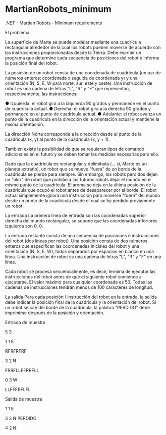 # MartianRobots_minimum
.NET - Martian Robots - Minimum requirements

El problema

La superficie de Marte se puede modelar mediante una cuadrícula rectangular alrededor de la cual los robots pueden moverse de acuerdo con las instrucciones proporcionadas desde la Tierra. Debe escribir un programa que determine cada secuencia de posiciones del robot e informe la posición final del robot.

La posición de un robot consta de una coordenada de cuadrícula (un par de números enteros: coordenada x seguida de coordenada y) y una orientación (N, S, E, W para norte, sur, este y oeste). Una instrucción de robot es una cadena de letras "L", "R" y "F" que representan, respectivamente, las instrucciones:

● Izquierda: el robot gira a la izquierda 90 grados y permanece en el punto de cuadrícula actual.
● Derecha: el robot gira a la derecha 90 grados y permanece en el punto de cuadrícula actual.
● Adelante: el robot avanza un punto de la cuadrícula en la dirección de la orientación actual y mantiene la misma orientación.

La dirección Norte corresponde a la dirección desde el punto de la cuadrícula (x, y) al punto de la cuadrícula (x, y + 1).

También existe la posibilidad de que se requieran tipos de comando adicionales en el futuro y se deben tomar las medidas necesarias para ello.

Dado que la cuadrícula es rectangular y delimitada (... sí, Marte es un planeta extraño), un robot que se mueve "fuera" de un borde de la cuadrícula se pierde para siempre. Sin embargo, los robots perdidos dejan un "olor" de robot que prohíbe a los futuros robots dejar el mundo en el mismo punto de la cuadrícula.
El aroma se deja en la última posición de la cuadrícula que ocupó el robot antes de desaparecer por el borde. El robot actual simplemente ignora una instrucción para moverse "fuera" del mundo desde un punto de la cuadrícula desde el cual se ha perdido previamente un robot.

La entrada
La primera línea de entrada son las coordenadas superior derecha del mundo rectangular, se supone que las coordenadas inferiores izquierda son 0, 0.

La entrada restante consta de una secuencia de posiciones e instrucciones del robot (dos líneas por robot). Una posición consta de dos números enteros que especifican las coordenadas iniciales del robot y una orientación (N, S, E, W), todos separados por espacios en blanco en una línea.
Una instrucción de robot es una cadena de letras "L", "R" y "F" en una línea.

Cada robot se procesa secuencialmente, es decir, termina de ejecutar las instrucciones del robot antes de que el siguiente robot comience a ejecutarse.
El valor máximo para cualquier coordenada es 50.
Todas las cadenas de instrucciones tendrán menos de 100 caracteres de longitud.

La salida
Para cada posición / instrucción del robot en la entrada, la salida debe indicar la posición final de la cuadrícula y la orientación del robot. Si un robot se cae del borde de la cuadrícula, la palabra "PERDIDO" debe imprimirse después de la posición y orientación.

Entrada de muestra

5 3

1 1 E

RFRFRFRF

3 2 N

FRRFLLFFRRFLL

0 3 W

LLFFFRFLFL


Salida de muestra

1 1 E

3 3 N PERDIDO

4 2 N


